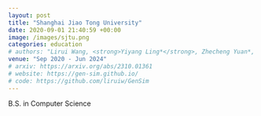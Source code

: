 ```yaml
---
layout: post
title: "Shanghai Jiao Tong University"
date: 2020-09-01 21:40:59 +00:00
image: /images/sjtu.png
categories: education
# authors: "Lirui Wang, <strong>Yiyang Ling*</strong>, Zhecheng Yuan*, Mohit Shridhar, Chen Bao, Yuzhe Qin, Bailin Wang, Huazhe Xu, Xiaolong Wang"
venue: "Sep 2020 - Jun 2024"
# arxiv: https://arxiv.org/abs/2310.01361
# website: https://gen-sim.github.io/
# code: https://github.com/liruiw/GenSim
---
```

B.S. in Computer Science